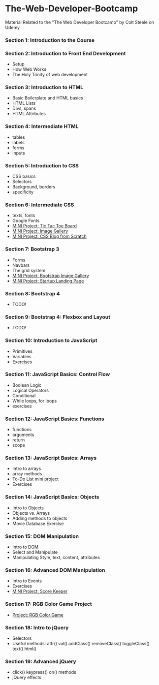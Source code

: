 # The-Web-Developer-Bootcamp
Material Related to the "The Web Developer Bootcamp" by Colt Steele on Udemy

### Section 1: Introduction to the Course

### Section 2: Introduction to Front End Development

  * Setup
  * How Web Works
  * The Holy Trinity of web development
  
### Section 3: Introduction to HTML
  * Basic Boilerplate and HTML basics
  * HTML Lists
  * Divs, spans
  * HTML Attributes
  
### Section 4: Intermediate HTML
  * tables
  * labels
  * forms
  * inputs
  
### Section 5: Introduction to CSS
  * CSS basics
  * Selectors
  * Background, borders
  * specificity
  
### Section 6: Intermediate CSS
  * texts, fonts
  * Google Fonts
  * [MINI Project: Tic Tac Toe Board](https://github.com/tielushko/The-Web-Developer-Bootcamp/tree/master/Unit%206%20-%20Intermediate%20CSS/Tic%20Tac%20Toe%20Board)
  * [MINI Project: Image Gallery](https://github.com/tielushko/The-Web-Developer-Bootcamp/tree/master/Unit%206%20-%20Intermediate%20CSS/Image%20Blog)
  * [MINI Project: CSS Blog from Scratch](https://github.com/tielushko/The-Web-Developer-Bootcamp/tree/master/Unit%206%20-%20Intermediate%20CSS/Blog%20Exercise)
  
  ### Section 7: Bootstrap 3
  * Forms
  * Navbars
  * The grid system
  * [MINI Project: Bootstrap Image Gallery](https://github.com/tielushko/The-Web-Developer-Bootcamp/tree/master/Unit%207%20-%20Bootstrap%203/Image%20Gallery)
  * [MINI Project: Startup Landing Page](https://github.com/tielushko/The-Web-Developer-Bootcamp/tree/master/Unit%207%20-%20Bootstrap%203/Landing%20Page)
  
  ### Section 8: Bootstrap 4
  * TODO!
  
  ### Section 9: Bootstrap 4: Flexbox and Layout
  * TODO!
  
  ### Section 10: Introduction to JavaScript
  * Primitives
  * Variables
  * Exercises
  
  ### Section 11: JavaScript Basics: Control Flow
  * Boolean Logic
  * Logical Operators
  * Conditional
  * While loops, for loops
  * exercises
  
  ### Section 12: JavaScript Basics: Functions
  * functions
  * arguments
  * return 
  * scope
  
  ### Section 13: JavaScript Basics: Arrays
  * Intro to arrays
  * array methods 
  * To-Do List mini project
  * Exercises
  
  ### Section 14: JavaScript Basics: Objects
  * Intro to Objects
  * Objects vs. Arrays 
  * Adding methods to objects
  * Movie Database Exercise
 
  ### Section 15: DOM Manipulation
  * Intro to DOM
  * Select and Manipulate
  * Manipulating Style, text, content, attributes
  
  ### Section 16: Advanced DOM Manipulation
  * Intro to Events
  * Exercises
  * [MINI Project: Score Keeper](https://github.com/tielushko/The-Web-Developer-Bootcamp/tree/master/Unit%2016%20-%20Advanced%20DOM%20Manipulation/scoreKeeper)
  
  ### Section 17: RGB Color Game Project
  * [Project: RGB Color Game](https://tielushko.github.io/RGB-Color-Guessing-Game/)
  
  ### Section 18: Intro to jQuery
  * Selectors
  * Useful methods: attr() val() addClass() removeClass() toggleClass() text() html()
  
  ### Section 19: Advanced jQuery
  * click() keypress() on() methods
  * jQuery effects
